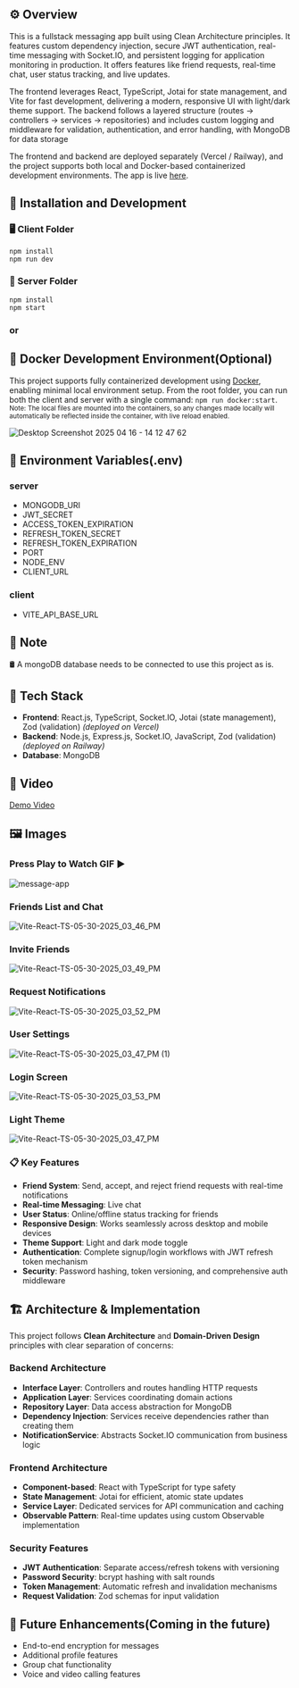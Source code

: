 ## ⚙️ Overview 
This is a fullstack messaging app built using Clean Architecture principles. It features custom dependency injection, secure JWT authentication, real-time messaging with Socket.IO, and persistent logging for application monitoring in production. It offers features like friend requests, real-time chat, user status tracking, and live updates.

The frontend leverages React, TypeScript, Jotai for state management, and Vite for fast development, delivering a modern, responsive UI with light/dark theme support. The backend follows a layered structure (routes → controllers → services → repositories) and includes custom logging and middleware for validation, authentication, and error handling, with MongoDB for data storage

The frontend and backend are deployed separately (Vercel / Railway), and the project supports both local and Docker-based containerized development environments. The app is live [here](https://messaging-app-client-ebon.vercel.app/).

## 🚀 Installation and Development

### 🖥️ Client Folder
`npm install`
<br/>`npm run dev`

### 🔧 Server Folder
`npm install`
<br/>`npm start`



### or

## 🐳 Docker Development Environment(Optional)

This project supports fully containerized development using [Docker](https://www.docker.com/get-started/), enabling minimal local environment setup.
From the root folder, you can run both the client and server with a single command: `npm run docker:start`. 
<br/> <sub>Note: The local files are mounted into the containers, so any changes made locally will automatically be reflected inside the container, with live reload enabled.</sub>

![Desktop Screenshot 2025 04 16 - 14 12 47 62](https://github.com/user-attachments/assets/b95ee49a-3734-4cc5-9f89-11491da2835d)


## 🔐 Environment Variables(.env)
### server
- MONGODB_URI
- JWT_SECRET
- ACCESS_TOKEN_EXPIRATION
- REFRESH_TOKEN_SECRET
- REFRESH_TOKEN_EXPIRATION
- PORT
- NODE_ENV
- CLIENT_URL
### client
- VITE_API_BASE_URL

## 📝 Note
🛢️ A mongoDB database needs to be connected to use this project as is.

## 🧰 Tech Stack
- **Frontend**: React.js, TypeScript, Socket.IO, Jotai (state management), Zod (validation) 
  _(deployed on Vercel)_
- **Backend**: Node.js, Express.js, Socket.IO, JavaScript, Zod (validation)  
  _(deployed on Railway)_
- **Database**: MongoDB

## 🎥 Video
[Demo Video](https://youtu.be/mEsYUYDX8vM)

## 🖼️ Images  
### Press Play to Watch GIF ▶️
![message-app](https://github.com/user-attachments/assets/ef3ad7ee-6e4f-4e0a-ab7f-8f1814b5307c)
### Friends List and Chat
![Vite-React-TS-05-30-2025_03_46_PM](https://github.com/user-attachments/assets/bc384d17-2612-41ac-aeaf-a77aaeea9ce8)
### Invite Friends
![Vite-React-TS-05-30-2025_03_49_PM](https://github.com/user-attachments/assets/871b5b18-6085-4695-887d-f87bd5eaddda)
### Request Notifications
![Vite-React-TS-05-30-2025_03_52_PM](https://github.com/user-attachments/assets/6bd517bb-c703-486f-b883-373807bd8d73)
### User Settings
![Vite-React-TS-05-30-2025_03_47_PM (1)](https://github.com/user-attachments/assets/2f8425fe-5fbb-400d-9534-8b14c700e996)
### Login Screen
![Vite-React-TS-05-30-2025_03_53_PM](https://github.com/user-attachments/assets/5c7dd293-3386-4ab0-bc9f-1d9b03a77dcc)
### Light Theme
![Vite-React-TS-05-30-2025_03_47_PM](https://github.com/user-attachments/assets/3b63327f-4c66-4b37-a78f-3d03b7e2f736)


### 📋 Key Features
- **Friend System**: Send, accept, and reject friend requests with real-time notifications
- **Real-time Messaging**: Live chat
- **User Status**: Online/offline status tracking for friends
- **Responsive Design**: Works seamlessly across desktop and mobile devices
- **Theme Support**: Light and dark mode toggle
- **Authentication**: Complete signup/login workflows with JWT refresh token mechanism
- **Security**: Password hashing, token versioning, and comprehensive auth middleware

## 🏗️ Architecture & Implementation

This project follows **Clean Architecture** and **Domain-Driven Design** principles with clear separation of concerns:

### Backend Architecture
- **Interface Layer**: Controllers and routes handling HTTP requests
- **Application Layer**: Services coordinating domain actions  
- **Repository Layer**: Data access abstraction for MongoDB
- **Dependency Injection**: Services receive dependencies rather than creating them
- **NotificationService**: Abstracts Socket.IO communication from business logic

### Frontend Architecture  
- **Component-based**: React with TypeScript for type safety
- **State Management**: Jotai for efficient, atomic state updates
- **Service Layer**: Dedicated services for API communication and caching
- **Observable Pattern**: Real-time updates using custom Observable implementation

### Security Features
- **JWT Authentication**: Separate access/refresh tokens with versioning
- **Password Security**: bcrypt hashing with salt rounds
- **Token Management**: Automatic refresh and invalidation mechanisms
- **Request Validation**: Zod schemas for input validation

## 🔮 Future Enhancements(Coming in the future)
- End-to-end encryption for messages
- Additional profile features
- Group chat functionality
- Voice and video calling features
